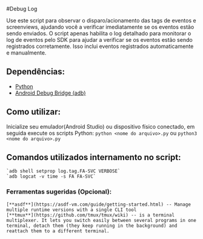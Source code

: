 #Debug Log

Use este script para observar o disparo/acionamento das tags de eventos e screenviews, ajudando você a verificar imediatamente se os eventos estão sendo enviados.
O script apenas habilita o log detalhado para monitorar o log de eventos pelo SDK para ajudar a verificar se os eventos estão sendo registrados corretamente. Isso inclui eventos registrados automaticamente e manualmente.

## **Dependências**:
* [Python](https://www.python.org/)
* [Android Debug Bridge (adb)](https://developer.android.com/studio/command-line/adb)
    
## **Como utilizar**:
Inicialize seu emulador(Android Studio) ou dispositivo físico conectado, em seguida execute os scripts Python:
    `python <nome do arquivo>.py`
    ou
    `python3 <nome do arquivo>.py`

## **Comandos utilizados internamento no script**:
    `adb shell setprop log.tag.FA-SVC VERBOSE`
    `adb logcat -v time -s FA FA-SVC`
    

### Ferramentas sugeridas (Opcional):
    [**asdf**](https://asdf-vm.com/guide/getting-started.html) -- Manage multiple runtime versions with a single CLI tool
    [**tmux**](https://github.com/tmux/tmux/wiki) -- is a terminal multiplexer. It lets you switch easily between several programs in one terminal, detach them (they keep running in the background) and reattach them to a different terminal.
